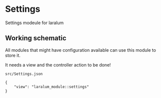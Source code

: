 # Settings
Settings modeule for laralum

## Working schematic

All modules that might have configuration available can use this module to store it.

It needs a view and the controller action to be done!

```
src/Settings.json
```

```
{
    "view": "laralum_module::settings"
}
```
